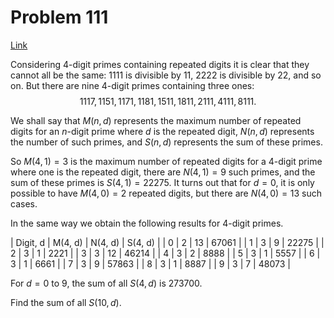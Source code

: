 # Problem 111

[Link](https://projecteuler.net/problem=111)

Considering $4$-digit primes containing repeated digits it is clear that they cannot all be the same: $1111$ is divisible by $11$, $2222$ is divisible by $22$, and so on. But there are nine $4$-digit primes containing three ones: $$1117, 1151, 1171, 1181, 1511, 1811, 2111, 4111, 8111.$$

We shall say that $M(n, d)$ represents the maximum number of repeated digits for an $n$-digit prime where $d$ is the repeated digit, $N(n, d)$ represents the number of such primes, and $S(n, d)$ represents the sum of these primes.

So $M(4, 1) = 3$ is the maximum number of repeated digits for a $4$-digit prime where one is the repeated digit, there are $N(4, 1) = 9$ such primes, and the sum of these primes is $S(4, 1) = 22275$. It turns out that for $d = 0$, it is only possible to have $M(4, 0) = 2$ repeated digits, but there are $N(4, 0) = 13$ such cases.

In the same way we obtain the following results for $4$-digit primes.

| Digit, d | M(4, d) | N(4, d) | S(4, d) |
| 0        | 2       | 13      | 67061   |
| 1        | 3       | 9       | 22275   |
| 2        | 3       | 1       | 2221    |
| 3        | 3       | 12      | 46214   |
| 4        | 3       | 2       | 8888    |
| 5        | 3       | 1       | 5557    |
| 6        | 3       | 1       | 6661    |
| 7        | 3       | 9       | 57863   |
| 8        | 3       | 1       | 8887    |
| 9        | 3       | 7       | 48073   |

For $d = 0$ to $9$, the sum of all $S(4, d)$ is $273700$.

Find the sum of all $S(10, d)$.